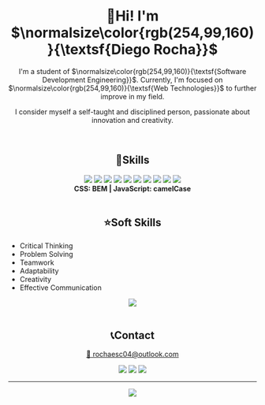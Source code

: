 
<h1 align="center">👋Hi! I'm $\normalsize\color{rgb(254,99,160)}{\textsf{Diego Rocha}}$</h1>
<p align="center">I'm a student of $\normalsize\color{rgb(254,99,160)}{\textsf{Software Development Engineering}}$. Currently, I'm focused on $\normalsize\color{rgb(254,99,160)}{\textsf{Web Technologies}}$ to further improve in my field. </p>
<p align="center">I consider myself a self-taught and disciplined person, passionate about innovation and creativity. </p>

<br>

<h2 align="center">🔧Skills</h2>

<div align="center">
    <img src="https://img.shields.io/badge/html5-%23E34F26.svg?style=for-the-badge&logo=html5&logoColor=white" /> <!--HTML-->
    <img src="https://img.shields.io/badge/css3-%231572B6.svg?style=for-the-badge&logo=css3&logoColor=white"/> <!--CSS-->
    <img src="https://img.shields.io/badge/bootstrap-%23563D7C.svg?style=for-the-badge&logo=bootstrap&logoColor=white"/> <!--Bootstrap-->
    <img src="https://img.shields.io/badge/SASS-CD6799?logo=sass&logoColor=FFFFFF&style=for-the-badge"/> <!--SASS-->
    <img src="https://img.shields.io/badge/GULP-%23CF4647.svg?style=for-the-badge&logo=gulp&logoColor=white"/> <!--Gulp-->
    <img src="https://img.shields.io/badge/javascript-%23323330.svg?style=for-the-badge&logo=javascript&logoColor=%23F7DF1E"/> <!--JavaScript-->
    <img src="https://img.shields.io/badge/php-%23777BB4.svg?style=for-the-badge&logo=php&logoColor=white"/> <!--PHP-->
    <img src="https://img.shields.io/badge/python-3670A0?style=for-the-badge&logo=python&logoColor=ffdd54"/> <!--Python-->
    <img src="https://img.shields.io/badge/java-%23ED8B00.svg?style=for-the-badge&logo=java&logoColor=white"/> <!--Java-->
    <img src="https://img.shields.io/badge/mysql-%2300f.svg?style=for-the-badge&logo=mysql&logoColor=white"/> <!--MySql-->
</div>

<div align="center">
    <strong>CSS: BEM | JavaScript: camelCase</strong>
</div>

<br>

<h2 align="center">⭐Soft Skills</h2>
<ul>
    <li>Critical Thinking</li>
    <li>Problem Solving</li>
    <li>Teamwork</li>
    <li>Adaptability</li>
    <li>Creativity</li>
    <li>Effective Communication</li>
</ul>

<div align="center">
    <img src="https://github-readme-streak-stats.herokuapp.com/?user=RochaDiego04&theme=radical&hide_border=false"/><br/>
</div>

<br>

<h2 align="center">📞Contact</h2>
<div align="center">
    <a href="mailto:rochaesc04@outlook.com" target="_blank"><p>📧 rochaesc04@outlook.com</p></a>
    <a href="https://www.linkedin.com/in/diego-rocha-escamilla/" alt="My LinkedIn" target="_blank"><img src="https://img.shields.io/badge/LinkedIn-0072b1?logo=linkedin&logoColor=white&style=for-the-badge"></a>
    <a href="https://discordapp.com/users/NewDiscordUserID" alt="My Discord" target="_blank"><img src="https://img.shields.io/badge/ElRoch1n-7289da?logo=discord&logoColor=FFFFFF&style=for-the-badge"></a>
    <a href="https://github.com/RochaDiego04" alt="My GitHub"><img src="https://img.shields.io/badge/RochaDiego04-black?logo=github&logoColor=FFFFFF&style=for-the-badge"></a>
</div>

<hr>

<div align="center">
    <a href="https://visitcount.itsvg.in">
      <img src="https://visitcount.itsvg.in/api?id=RochaDiego04&icon=8&color=10" />
    </a>
</div>
